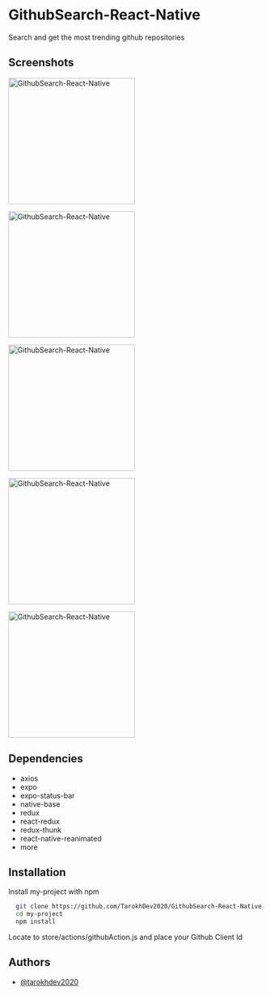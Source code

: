 
# GithubSearch-React-Native

Search and get the most trending github repositories

## Screenshots
<a href='Simulator Screen Shot - iPhone 11 - 2021-01-12 at 21 48 16' target='_blank'><img src='https://user-images.githubusercontent.com/72879576/153031027-7eb32fa5-a4bc-49c8-8d68-682fd263cffa.png' border='0' alt='GithubSearch-React-Native' width="250"/></a>

<a href='Simulator Screen Shot - iPhone 11 - 2021-01-13 at 19 17 37' target='_blank'><img src='https://user-images.githubusercontent.com/72879576/153031182-2cbe6a5f-a0ed-400e-9026-44ca4d26d91f.png' alt='GithubSearch-React-Native' width="250"/></a>

<a href='Simulator Screen Shot - iPhone 11 - 2021-01-12 at 21 48 38' target='_blank'><img src='https://user-images.githubusercontent.com/72879576/153031064-c4ba9795-ae7a-4ca1-8d37-eae09603d4b6.png' alt='GithubSearch-React-Native' width="250"/></a>

<a href='Simulator Screen Shot - iPhone 11 - 2021-01-12 at 21 48 43' target='_blank'><img src='https://user-images.githubusercontent.com/72879576/153031082-92f99263-2773-422a-a0b8-0b65abbfdfe8.png' alt='GithubSearch-React-Native' width="250"/></a>

<a href='Simulator Screen Shot - iPhone 11 - 2021-01-12 at 21 48 46' target='_blank'><img src='https://user-images.githubusercontent.com/72879576/153031110-59cbe840-31b4-4ae4-9890-595846557adc.png' alt='GithubSearch-React-Native' width="250"/></a>

## Dependencies

 - axios
 - expo
 - expo-status-bar
 - native-base
 - redux
 - react-redux
 - redux-thunk
 - react-native-reanimated
 - more


## Installation

Install my-project with npm

```bash
  git clone https://github.com/TarokhDev2020/GithubSearch-React-Native.git
  cd my-project
  npm install
```

Locate to store/actions/githubAction.js and place your Github Client Id

## Authors

- [@tarokhdev2020](https://www.github.com/TarokhDev2020)

